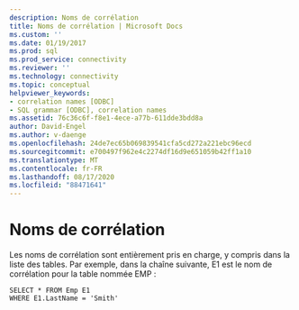 ```yaml
---
description: Noms de corrélation
title: Noms de corrélation | Microsoft Docs
ms.custom: ''
ms.date: 01/19/2017
ms.prod: sql
ms.prod_service: connectivity
ms.reviewer: ''
ms.technology: connectivity
ms.topic: conceptual
helpviewer_keywords:
- correlation names [ODBC]
- SQL grammar [ODBC], correlation names
ms.assetid: 76c36c6f-f8e1-4ece-a77b-611dde3bdd8a
author: David-Engel
ms.author: v-daenge
ms.openlocfilehash: 24de7ec65b069839541cfa5cd272a221ebc96ecd
ms.sourcegitcommit: e700497f962e4c2274df16d9e651059b42ff1a10
ms.translationtype: MT
ms.contentlocale: fr-FR
ms.lasthandoff: 08/17/2020
ms.locfileid: "88471641"
---
```

# <a name="correlation-names"></a>Noms de corrélation
Les noms de corrélation sont entièrement pris en charge, y compris dans la liste des tables. Par exemple, dans la chaîne suivante, E1 est le nom de corrélation pour la table nommée EMP :  
  
```  
SELECT * FROM Emp E1   
WHERE E1.LastName = 'Smith'  
```
